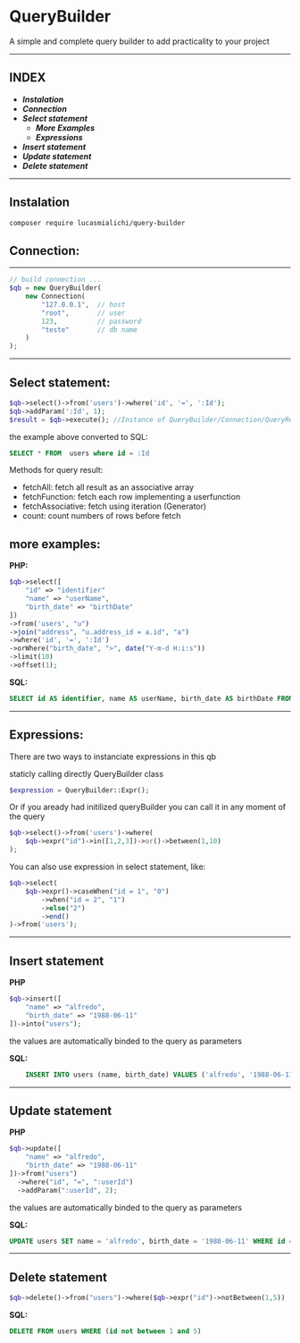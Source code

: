 # **QueryBuilder**

A simple and complete query builder to add practicality to your project

---
## **INDEX**

- ***Instalation***
- ***Connection***
- ***Select statement***
    - ***More Examples***
    - ***Expressions***
- ***Insert statement***
- ***Update statement***
- ***Delete statement***

---
## **Instalation**

```bash
composer require lucasmialichi/query-builder
```

## **Connection:**
---
```php
// build connection ...
$qb = new QueryBuilder(
    new Connection(
        "127.0.0.1",  // host
        "root",       // user 
        123,          // password
        "teste"       // db name
    )
);
```
---
## **Select statement:**
```php
$qb->select()->from('users')->where('id', '=', ':Id');
$qb->addParam(':Id', 1);
$result = $qb->execute(); //Instance of QueryBuilder/Connection/QueryResult
```
the example above converted to SQL:

```sql 
SELECT * FROM  users where id = :Id
```

Methods for query result:

- fetchAll: fetch all result as an associative array
- fetchFunction: fetch each row implementing a userfunction
- fetchAssociative: fetch using iteration (Generator)
- count: count numbers of rows before fetch

## **more examples:**

**PHP:**
```php
$qb->select([
    "id" => "identifier"
    "name" => "userName",
    "birth_date" => "birthDate"
])
->from('users', "u")
->join("address", "u.address_id = a.id", "a")
->where('id', '=', ':Id')
->orWhere("birth_date", ">", date("Y-m-d H:i:s"))
->limit(10)
->offset(1);
```

**SQL:**

```sql
SELECT id AS identifier, name AS userName, birth_date AS birthDate FROM users u INNER JOIN address a ON u.address_id = a.id WHERE ( id = :Id ) OR ( birth_date > 2023-12-18 14:30:43 ) LIMIT 10 OFFSET 1
```
---
## **Expressions:**

There are two ways to instanciate expressions in this qb

staticly calling directly  QueryBuilder class

```php
$expression = QueryBuilder::Expr();
```

Or if you aready had initilized queryBuilder you can call it in any moment of the query

```php
$qb->select()->from('users')->where(
    $qb->expr("id")->in([1,2,3])->or()->between(1,10)
);
```

You can also use expression in select statement, like:
```php
$qb->select(
    $qb->expr()->caseWhen("id = 1", "0")
        ->when("id = 2", "1")
        ->else("2")
        ->end()
)->from('users');
```
----
## **Insert statement**
**PHP**
```php
$qb->insert([
    "name" => "alfredo",
    "birth_date" => "1988-06-11"
])->into("users");
```
the values are automatically binded to the query as parameters

**SQL:**
```sql
    INSERT INTO users (name, birth_date) VALUES ('alfredo', '1988-06-11')
```
---
## **Update statement**
**PHP**
```php
$qb->update([
    "name" => "alfredo",
    "birth_date" => "1988-06-11"
])->from("users")
  ->where("id", "=", ":userId")
  ->addParam(":userId", 2);
```
the values are automatically binded to the query as parameters

**SQL:**
```sql
UPDATE users SET name = 'alfredo', birth_date = '1988-06-11' WHERE id = :userId
```
---
## **Delete statement**

```php
$qb->delete()->from("users")->where($qb->expr("id")->notBetween(1,5))
```

**SQL:**

```sql
DELETE FROM users WHERE (id not between 1 and 5)
```